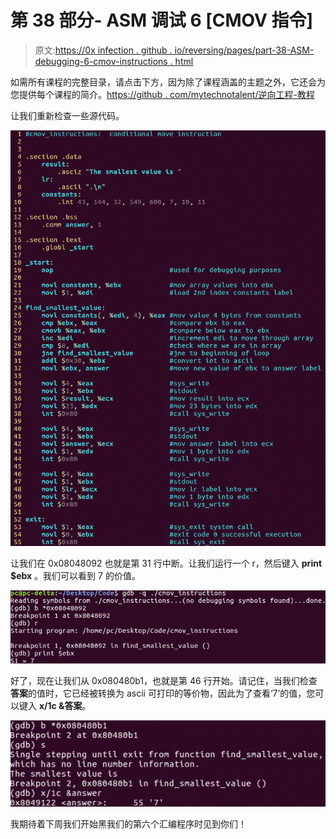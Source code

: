 # 第 38 部分- ASM 调试 6 [CMOV 指令]

> 原文:[https://0x infection . github . io/reversing/pages/part-38-ASM-debugging-6-cmov-instructions . html](https://0xinfection.github.io/reversing/pages/part-38-asm-debugging-6-cmov-instructions.html)

如需所有课程的完整目录，请点击下方，因为除了课程涵盖的主题之外，它还会为您提供每个课程的简介。[https://github . com/mytechnotalent/逆向工程-教程](https://github.com/mytechnotalent/Reverse-Engineering-Tutorial)

让我们重新检查一些源代码。

![](img/1f1a82bfe33d4249a14f5442f02e89e6.png)

让我们在 0x08048092 也就是第 31 行中断。让我们运行一个 r，然后键入 **print $ebx** 。我们可以看到 7 的价值。

![](img/b430a80d1a3075642fe5bc90e56a7706.png)

好了，现在让我们从 0x080480b1，也就是第 46 行开始。请记住，当我们检查**答案**的值时，它已经被转换为 ascii 可打印的等价物，因此为了查看‘7’的值，您可以键入 **x/1c &答案**。

![](img/b51edd83e43b51e0128ba0b4241bbae9.png)

我期待着下周我们开始黑我们的第六个汇编程序时见到你们！